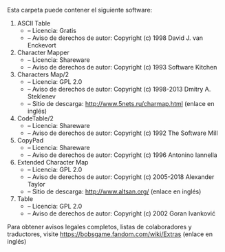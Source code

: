 ﻿Esta carpeta puede contener el siguiente software:

1. ASCII Table
   - – Licencia: Gratis
   - – Aviso de derechos de autor: Copyright (c) 1998 David J. van Enckevort
2. Character Mapper
   - – Licencia: Shareware
   - – Aviso de derechos de autor: Copyright (c) 1993 Software Kitchen
3. Characters Map/2
   - – Licencia: GPL 2.0
   - – Aviso de derechos de autor: Copyright (c) 1998-2013 Dmitry A. Steklenev
   - – Sitio de descarga: http://www.5nets.ru/charmap.html (enlace en inglés)
4. CodeTable/2
   - – Licencia: Shareware
   - – Aviso de derechos de autor: Copyright (c) 1992 The Software Mill
5. CopyPad
   - – Licencia: Shareware
   - – Aviso de derechos de autor: Copyright (c) 1996 Antonino Iannella
6. Extended Character Map
   - – Licencia: GPL 2.0
   - – Aviso de derechos de autor: Copyright (c) 2005-2018 Alexander Taylor
   - – Sitio de descarga: http://www.altsan.org/ (enlace en inglés)
7. Table
   - – Licencia: GPL 2.0
   - – Aviso de derechos de autor: Copyright (c) 2002 Goran Ivanković

Para obtener avisos legales completos, listas de colaboradores y traductores, visite https://bobsgame.fandom.com/wiki/Extras (enlace en inglés)
